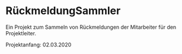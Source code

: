 # RückmeldungSammler
Ein Projekt zum Sammeln von Rückmeldungen der Mitarbeiter für den Projektleiter.
 
Projektanfang: 02.03.2020